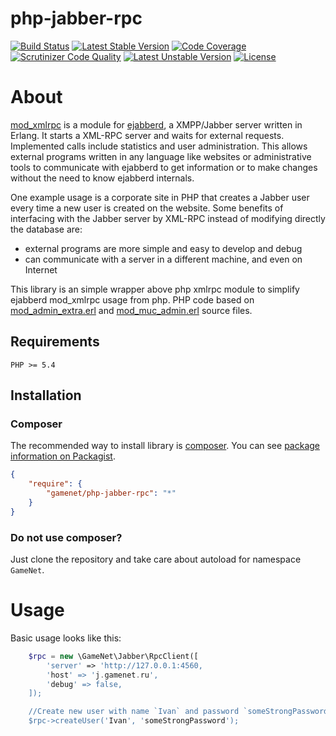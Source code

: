 # php-jabber-rpc #

[![Build Status](https://travis-ci.org/gamenet/php-jabber-rpc.svg?branch=master)](https://travis-ci.org/gamenet/php-jabber-rpc)
[![Latest Stable Version](https://poser.pugx.org/gamenet/php-jabber-rpc/v/stable.png)](https://packagist.org/packages/gamenet/php-jabber-rpc)
[![Code Coverage](https://scrutinizer-ci.com/g/gamenet/php-jabber-rpc/badges/coverage.png?b=master)](https://scrutinizer-ci.com/g/gamenet/php-jabber-rpc/?branch=master)
[![Scrutinizer Code Quality](https://scrutinizer-ci.com/g/gamenet/php-jabber-rpc/badges/quality-score.png?b=master)](https://scrutinizer-ci.com/g/gamenet/php-jabber-rpc/?branch=master)
[![Latest Unstable Version](https://poser.pugx.org/gamenet/php-jabber-rpc/v/unstable.png)](https://packagist.org/packages/gamenet/php-jabber-rpc)
[![License](https://poser.pugx.org/gamenet/php-jabber-rpc/license.png)](https://packagist.org/packages/gamenet/php-jabber-rpc)

# About #

[mod_xmlrpc](http://www.ejabberd.im/ejabberd+integration+with+XMLRPC+API) is a module for [ejabberd](http://www.ejabberd.im/),
a XMPP/Jabber server written in Erlang. It starts a XML-RPC server and waits for external requests. Implemented calls include
statistics and user administration. This allows external programs written in any language like websites or administrative tools
to communicate with ejabberd to get information or to make changes without the need to know ejabberd internals.

One example usage is a corporate site in PHP that creates a Jabber user every time a new user is created on the website. Some
 benefits of interfacing with the Jabber server by XML-RPC instead of modifying directly the database are:

 * external programs are more simple and easy to develop and debug
 * can communicate with a server in a different machine, and even on Internet

This library is an simple wrapper above php xmlrpc module to simplify ejabberd mod_xmlrpc usage from php. PHP code based
on [mod_admin_extra.erl](https://github.com/processone/ejabberd-contrib/blob/master/mod_admin_extra/src/mod_admin_extra.erl)
and [mod_muc_admin.erl](https://github.com/processone/ejabberd-contrib/blob/master/mod_muc_admin/src/mod_muc_admin.erl)
 source files.

## Requirements ##

    PHP >= 5.4

## Installation ##

### Composer ###
The recommended way to install library is [composer](http://getcomposer.org).
You can see [package information on Packagist](https://packagist.org/packages/gamenet/php-jabber-rpc).

```JSON
{
	"require": {
		"gamenet/php-jabber-rpc": "*"
	}
}
```

### Do not use composer? ###
Just clone the repository and take care about autoload for namespace `GameNet`.

# Usage #

Basic usage looks like this:

```php
    $rpc = new \GameNet\Jabber\RpcClient([
        'server' => 'http://127.0.0.1:4560,
        'host' => 'j.gamenet.ru',
        'debug' => false,
    ]);

    //Create new user with name `Ivan` and password `someStrongPassword`
    $rpc->createUser('Ivan', 'someStrongPassword');
```